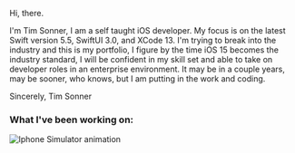 Hi, there.

I'm Tim Sonner, I am a self taught iOS developer. My focus is on the latest Swift version 5.5, SwiftUI 3.0, and XCode 13. I'm trying to break into the industry and this is my portfolio, I figure by the time iOS 15 becomes the industry standard, I will be confident in my skill set and able to take on developer roles in an enterprise environment. It may be in a couple years, may be sooner, who knows, but I am putting in the work and coding. 

Sincerely, Tim Sonner

### What I've been working on:

![Iphone Simulator animation](https://github.com/timsonner/RickAndMortyAPI/RickAndMortyAPI.gif)
<!---
This is the format for comments in the readme
--->
